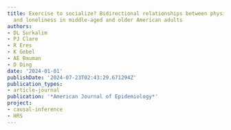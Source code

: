```yaml
---
title: Exercise to socialize? Bidirectional relationships between physical activity
  and loneliness in middle-aged and older American adults
authors:
- DL Surkalim
- PJ Clare
- R Eres
- K Gebel
- AE Bauman
- D Ding
date: '2024-01-01'
publishDate: '2024-07-23T02:43:29.671294Z'
publication_types:
- article-journal
publication: '*American Journal of Epidemiology*'
project:
- causal-inference
- HRS
---
```

